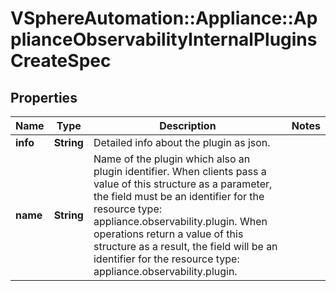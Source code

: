 # VSphereAutomation::Appliance::ApplianceObservabilityInternalPluginsCreateSpec

## Properties
Name | Type | Description | Notes
------------ | ------------- | ------------- | -------------
**info** | **String** | Detailed info about the plugin as json. | 
**name** | **String** | Name of the plugin which also an plugin identifier. When clients pass a value of this structure as a parameter, the field must be an identifier for the resource type: appliance.observability.plugin. When operations return a value of this structure as a result, the field will be an identifier for the resource type: appliance.observability.plugin. | 


